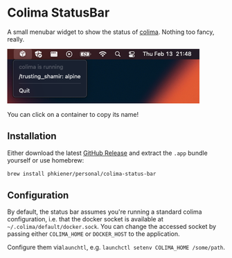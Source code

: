 # Colima StatusBar

A small menubar widget to show the status of [colima](https://github.com/abiosoft/colima).
Nothing too fancy, really.

![Screenshot](doc/screenshot.png)

You can click on a container to copy its name!

## Installation

Either download the latest [GitHub Release](https://github.com/phkiener/ColimaStatusBar/releases/)
and extract the `.app` bundle yourself or use homebrew:

```sh
brew install phkiener/personal/colima-status-bar
```

## Configuration

By default, the status bar assumes you're running a standard colima configuration,
i.e. that the docker socket is available at `~/.colima/default/docker.sock`.
You can change the accessed socket by passing either `COLIMA_HOME` or `DOCKER_HOST`
to the application.

Configure them via`launchtl`, e.g. `launchctl setenv COLIMA_HOME /some/path`.
